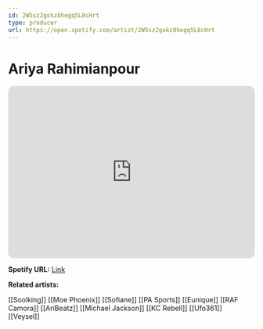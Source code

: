 ```yaml
---
id: 2W5sz2gokz8hegq5L8cHrt
type: producer
url: https://open.spotify.com/artist/2W5sz2gokz8hegq5L8cHrt
---
```

# Ariya Rahimianpour

<iframe style="border-radius:12px" src="https://open.spotify.com/embed/artist/2W5sz2gokz8hegq5L8cHrt" width="100%" height="352" frameBorder="0" allowfullscreen="" allow="autoplay; clipboard-write; encrypted-media; fullscreen; picture-in-picture" loading="lazy"></iframe>

**Spotify URL:** [Link](https://open.spotify.com/artist/2W5sz2gokz8hegq5L8cHrt)

**Related artists:**

[[Soolking]]
[[Moe Phoenix]]
[[Sofiane]]
[[PA Sports]]
[[Eunique]]
[[RAF Camora]]
[[AriBeatz]]
[[Michael Jackson]]
[[KC Rebell]]
[[Ufo361]]
[[Veysel]]
